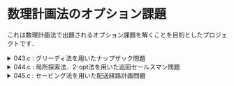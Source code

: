 # 数理計画法のオプション課題  
これは数理計画法で出題されるオプション課題を解くことを目的としたプロジェクトです．

<details>
  <summary>043.c : グリーディ法を用いたナップザック問題</summary>
  
### グリーディ法（貪欲法）
その時点で最も良い（最適に見える）選択を繰り返すことで最終的な解を求めるアルゴリズムの手法
最適解になるとは限らない．

- **最適解でない理由**  
ある金額を硬貨で払うとき，大きなものから払っていく．  
{10, 7, 1} の硬貨があるとき，14円の払い方は {10, 1, 1, 1, 1}．  
これは，最適解ではない．（最適解は {7, 7}である．

### 実装
貪欲法なので，アイテムごとの重量あたりの価値を計算する必要がある．
また，それらをソートして降順で選択する必要がある．
```c
typedef struct {
    int index; // 元のアイテムのインデックス
    int size; // サイズ
    int value; // 価値
    double ratio; // 価値/サイズ
} Item;
```
このようにアイテム構造体の中に元のインデックスを保持することで，ソート後でも選択したアイテムを把握できる．
  
</details>

<details>
  <summary>044.c : 局所探索法．2-opt法を用いた巡回セールスマン問題  </summary>
  
### 局所探索法
  現在の解の周り（近傍）を見渡し，より良い解に遷移していく最適化手法．
  当たり前だが，最適解になるとは限らない．

- **最適解でない具体例**  
山を登るとき， 現在の地点から頂上を目指すとき，10歩以内で登れる最適地点を探し，上る．それを繰り返し頂上を目指す．  
実際には少し遠回りしたほうが，総コスト（耐力）を消耗せずに登れるかもしれない．  

### 実装
都市を一筆書きするとき，コストが最小となるようなルートを探すときに用いられる初歩的なアルゴリズムである**2-opt**法を用いる．  

はじめ，適当なルートを生成する.  
その中の２辺を選び，頂点を交換する.  
```
- A - B -        - A   B -
            ->       X
- C - D -        - C   D -
```
もし，これがコストが低くなるなら，ルートを更新する.  
更新がなければ終了する.  

</details>
<details><summary>045.c : セービング法を用いた配送経路計画問題  </summary>

### セービング法
配送の総移動距離を最適化する貪欲法の一種．もちろんこれも最適解を保証しない．

- **最適解でない具体例**  
  簡潔に言うと，二点間を順に統合していくからである．  
  言い換えると，2つ配達地点に行くと必ず倉庫に戻る必要がある．  
  3.4...と配達地点分探索すれば勿論最適解は得られるが，それでは計算量が...  
  そもそも，貪欲法の一種であることを忘れてはいけない．  
  

### 実装

1. **初期ルート作成**
   - 各顧客に対して個別のルート（拠点 → 顧客 → 拠点）を作成.

2. **セービング（Saving）の計算**
   - 顧客 i, j を1つのルートにまとめたときに節約できるコストを以下で計算：
     ```
     S(i, j) = d(0, i) + d(0, j) - d(i, j)
     ```

3. **セービングの降順で並べる**
   - 節約効果が大きい組み合わせから順に処理.

4. **ルートの統合**
   - 条件（トラックの容量など）を満たす場合にルートを統合.

5. **繰り返し**
   - 全ての顧客を統合し終えるまで繰り返す.
     
</details>
